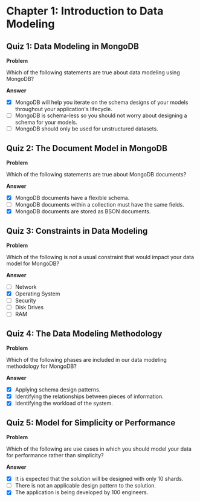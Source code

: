 # Chapter 1: Introduction to Data Modeling

## Quiz 1: Data Modeling in MongoDB

**Problem**

Which of the following statements are true about data modeling using MongoDB?

**Answer**

- [x] MongoDB will help you iterate on the schema designs of your models throughout your application's lifecycle.
- [ ] MongoDB is schema-less so you should not worry about designing a schema for your models.
- [ ] MongoDB should only be used for unstructured datasets.

## Quiz 2: The Document Model in MongoDB

**Problem**

Which of the following statements are true about MongoDB documents?

**Answer**

- [x] MongoDB documents have a flexible schema.
- [ ] MongoDB documents within a collection must have the same fields.
- [x] MongoDB documents are stored as BSON documents.

## Quiz 3: Constraints in Data Modeling

**Problem**

Which of the following is not a usual constraint that would impact your data model for MongoDB?

**Answer**

- [ ] Network
- [x] Operating System
- [ ] Security
- [ ] Disk Drives
- [ ] RAM

## Quiz 4: The Data Modeling Methodology

**Problem**

Which of the following phases are included in our data modeling methodology for MongoDB?

**Answer**

- [x] Applying schema design patterns.
- [x] Identifying the relationships between pieces of information.
- [x] Identifying the workload of the system.

## Quiz 5: Model for Simplicity or Performance

**Problem**

Which of the following are use cases in which you should model your data for performance rather than simplicity?

**Answer**

- [x] It is expected that the solution will be designed with only 10 shards.
- [ ] There is not an applicable design pattern to the solution.
- [x] The application is being developed by 100 engineers.
